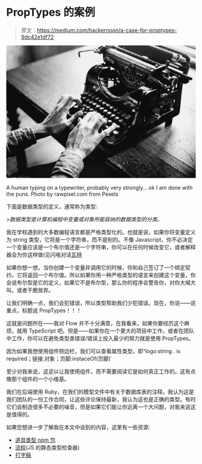 # PropTypes 的案例

> 原文：<https://medium.com/hackernoon/a-case-for-proptypes-9dc42e1df72>

![](img/a73cb853a275f6e13508e4819741954a.png)

A human typing on a typewriter, probably very strongly… ok I am done with the puns. Photo by rawpixel.com from Pexels

下面是数据类型的定义，通常称为类型:

*>数据类型是计算机编程中变量或对象所能容纳的数据类型的分类。*

我在学校遇到的大多数编程语言都是严格类型化的。也就是说，如果你将变量定义为 string 类型，它将是一个字符串，而不是别的。不像 Javascript，你不必决定一个变量应该是一个布尔值还是一个字符串，你可以在任何时候改变它，或者解释器会为你这样做(见闪电对话[瓦特](https://www.destroyallsoftware.com/talks/wat)

如果你想一想，当你创建一个变量并调用它的时候，你和自己签订了一个绑定契约，它将返回一个布尔值。所以如果你用一种严格类型的语言来创建这个变量，你会说布尔型是它的定义，如果它不是布尔型，那么你的程序会警告你，对你大喊大叫，或者干脆放弃。

让我们明确一点，我们会犯错误，所以类型帮助我们少犯错误。现在，你说——说重点，标题说 PropTypes！！！

这就是问题所在——我对 Flow 并不十分满意，在我看来，如果你要经历这个麻烦，就用 TypeScript 吧。但是——如果你在一个更大的项目中工作，或者在团队中工作，你可以在避免类型类错误/错误上投入最少的努力就是使用 PropTypes。

因为如果我想使用组件侧边栏，我们可以查看属性类型，即“logo:string . is required；链接:对象；页脚:instaceOf(页脚)`

至少对我来说，这足以让我使用组件，而不需要阅读它是如何真正工作的。这有点像那个组件的一个小维基。

我们在后端使用 Ruby，在我们的模型文件中有关于数据库表的注释。我认为这是我们团队的一份工作合同，让这些评论保持最新，我认为这也是正确的类型。有时它们会制造很多不必要的噪音，但是如果它们能让你远离一个大问题，对我来说这是值得的。

如果您想进一步了解我在本文中谈到的内容，这里有一些资源:

*   [道具类型 npm 包](https://www.npmjs.com/package/prop-types)
*   [流程](https://flow.org/)(JS 的静态类型检查器)
*   [打字稿](https://www.typescriptlang.org/)